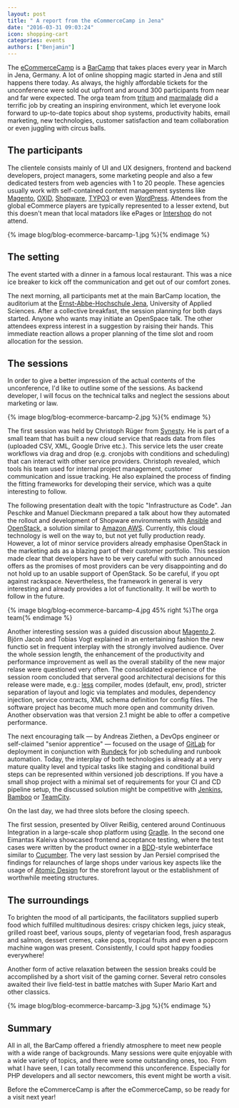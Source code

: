 ```yaml
---
layout: post
title: " A report from the eCommerceCamp in Jena"
date: "2016-03-31 09:03:24"
icon: shopping-cart
categories: events
authors: ["Benjamin"]
---
```


The [eCommerceCamp](http://www.ecommerce-camp.de) is a [BarCamp](http://barcamp.org) that takes places every year in March in Jena, Germany. A lot of online shopping magic started in Jena and still happens there today. As always, the highly affordable tickets for the unconference were sold out upfront and around 300 participants from near and far were expected. The orga team from [tritum](http://www.tritum.de) and [marmalade](http://www.marmalade.de) did a terrific job by creating an inspiring environment, which let everyone look forward to up-to-date topics about shop systems, productivity habits, email marketing, new technologies, customer satisfaction and team collaboration or even juggling with circus balls.

## The participants

The clientele consists mainly of UI and UX designers, frontend and backend developers, project managers, some marketing people and also a few dedicated testers from web agencies with 1 to 20 people. These agencies usually work with self-contained content management systems like [Magento](https://magento.com), [OXID](http://www.oxid-esales.com), [Shopware](https://en.shopware.com), [TYPO3](https://typo3.org) or even [WordPress](https://wordpress.com). Attendees from the global eCommerce players are typically represented to a lesser extend, but this doesn't mean that local matadors like ePages or [Intershop](http://www.intershop.com) do not attend.

{% image blog/blog-ecommerce-barcamp-1.jpg %}{% endimage %}

## The setting

The event started with a dinner in a famous local restaurant. This was a nice ice breaker to kick off the communication and get out of our comfort zones.

The next morning, all participants met at the main BarCamp location, the auditorium at the [Ernst-Abbe-Hochschule Jena](http://www.eah-jena.de/), University of Applied Sciences. After a collective breakfast, the session planning for both days started. Anyone who wants may initiate an OpenSpace talk. The other attendees express interest in a suggestion by raising their hands. This immediate reaction allows a proper planning of the time slot and room allocation for the session.

## The sessions

In order to give a better impression of the actual contents of the unconference, I'd like to outline some of the sessions. As backend developer, I will focus on the technical talks and neglect the sessions about marketing or law.

{% image blog/blog-ecommerce-barcamp-2.jpg %}{% endimage %}

The first session was held by Christoph Rüger from [Synesty](http://synesty.com). He is part of a small team that has built a new cloud service that reads data from files (uploaded CSV, XML, Google Drive etc.). This service lets the user create workflows via drag and drop (e.g. cronjobs with conditions and scheduling) that can interact with other service providers. Christoph revealed, which tools his team used for internal project management, customer communication and issue tracking. He also explained the process of finding the fitting frameworks for developing their service, which was a quite interesting to follow.

The following presentation dealt with the topic "Infrastructure as Code". Jan Peschke and Manuel Dieckmann prepared a talk about how they automated the rollout and development of Shopware environments with [Ansible](https://www.ansible.com) and [OpenStack](https://www.openstack.org), a solution similar to [Amazon AWS](https://aws.amazon.com). Currently, this cloud technology is well on the way to, but not yet fully production ready. However, a lot of minor service providers already emphasise OpenStack in the marketing ads as a blazing part of their customer portfolio.  This session made clear that developers have to be very careful with such announced offers as the promises of most providers can be very disappointing and do not hold up to an usable support of OpenStack. So be careful, if you opt against rackspace. Nevertheless, the framework in general is very interesting and already provides a lot of functionality. It will be worth to follow in the future.

{% image blog/blog-ecommerce-barcamp-4.jpg 45% right %}The orga team{% endimage %}

Another interesting session was a guided discussion about [Magento 2](https://magento.com/developers/magento2). Björn Jacob and Tobias Vogt explained in an entertaining fashion the new functio set in frequent interplay with the strongly involved audience. Over the whole session length, the enhancement of the productivity and performance improvement as well as the overall stability of the new major relase were questioned very often. The consolidated experience of the session room concluded that serveral good architectural decisions for this release were made, e.g.: [less](http://lesscss.org/) compiler, modes (default, env, prod), stricter separation of layout and logic via templates and modules, dependency injection, service contracts, XML schema definition for config files. The software project has become much more open and community driven. Another observation was that version 2.1 might be able to offer a competive performance.

The next encouraging talk — by Andreas Ziethen, a DevOps engineer or self-claimed "senior apprentice" — focused on the usage of [GitLab](https://www.gitlab.com) for deployment in conjunction with [Rundeck](http://rundeck.org) for job scheduling and runbook automation. Today, the interplay of both technologies is already at a very mature quality level and typical tasks like staging and conditional build steps can be represented within versioned job descriptions. If you have a small shop project with a minimal set of requirements for your CI and CD pipeline setup, the discussed solution might be competitive with [Jenkins](https://jenkins-ci.org), [Bamboo](https://confluence.atlassian.com/bamboo) or [TeamCity](https://www.jetbrains.com/teamcity/).

On the last day, we had three slots before the closing speech.

The first session, presented by Oliver Reißig, centered around Continuous Integration in a large-scale shop platform using [Gradle](http://gradle.org/). In the second one Eimantas Kaleiva showcased frontend acceptance testing, where the test cases were written by the product owner in a [BDD](http://behaviourdriven.org/)-style webinterface similar to [Cucumber](https://cucumber.io).
The very last session by Jan Persiel comprised the findings for relaunches of large shops under various key aspects like the usage of [Atomic Design](http://bradfrost.com/blog/post/atomic-web-design) for the storefront layout or the establishment of worthwhile meeting structures.

## The surroundings

To brighten the mood of all participants, the facilitators supplied superb food which fulfilled multitudinous desires: crispy chicken legs, juicy steak, grilled roast beef, various soups, plenty of vegetarian food, fresh asparagus and salmon, dessert cremes, cake pops, tropical fruits and even a popcorn machine wagon was present. Consistently, I could spot happy foodies everywhere!

Another form of active relaxation between the session breaks could be accomplished by a short visit of the gaming corner. Several retro consoles awaited their live field-test in battle matches with Super Mario Kart and other classics.

{% image blog/blog-ecommerce-barcamp-3.jpg %}{% endimage %}

## Summary

All in all, the BarCamp offered a friendly atmosphere to meet new people with a wide range of backgrounds. Many sessions were quite enjoyable with a wide variety of topics, and there were some outstanding ones, too. From what I have seen, I can totally recommend this unconference. Especially for PHP developers and all sector newcomers, this event might be worth a visit.

Before the eCommerceCamp is after the eCommerceCamp, so be ready for a visit next year!
